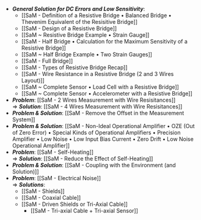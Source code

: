 - ***General Solution for DC Errors and Low Sensitivity***: 
	- [[SaM - Definition of a Resistive Bridge • Balanced Bridge • Thevenim Equivalent of the Resisitive Bridge]]
	- [[SaM - Design of a Resistive Bridge]]
	- [[SaM ~ Resistive Bridge Example • Strain Gauge]]
	- [[SaM - Half Bridge • Calculation for the Maximum Sensitivity of a Resistive Bridge]]
	- [[SaM ~ Half Bridge Example • Two Strain Gauges]]
	- [[SaM - Full Bridge]]
	- [[SaM - Types of Resistive Bridge Recap]]
	- [[SaM - Wire Resistance in a Resistive Bridge (2 and 3 Wires Layout)]]
	- [[SaM ~ Complete Sensor • Load Cell with a Resistive Bridge]]
	- [[SaM ~ Complete Sensor • Accelerometer with a Resistive Bridge]]
- ***Problem***: [[SaM - 2 Wires Measurement with Wire Resisitances]]<br>⇒ ***Solution***: [[SaM - 4 Wires Measurement with Wire Resisitances]]
- ***Problem & Solution***: [[SaM - Remove the Offset in the Measurement System]]
- ***Problem & Solution***: [[SaM - Non-Ideal Operational Amplifier • OZE (Out of Zero Error) • Special Kinds of Operational Amplifiers • Precision Amplifier  • Low Noise • Low Input Bias Current • Zero Drift • Low Noise Operational Amplifier]]
- ***Problem***: [[SaM - Self-Heating]]<br>⇒ ***Solution***: [[SaM - Reduce the Effect of Self-Heating]]
- ***Problem & Solution***: [[SaM - Coupling with the Environment (and Solution)]]
- ***Problem***: [[SaM - Electrical Noise]]<br>⇒ ***Solutions***: 
	- [[SaM - Shields]]
	- [[SaM - Coaxial Cable]]
	- [[SaM - Driven Shields or Tri-Axial Cable]]
		- [[SaM - Tri-axial Cable + Tri-axial Sensor]]